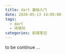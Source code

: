 ```yaml
---
title: dart 基础入门
date: 2020-05-13 14:05:00
tags:
  - dart
  - 待填坑
categories: 前端笔记
---
```


to be continue ...